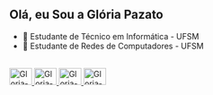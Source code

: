 ## Olá, eu Sou a Glória Pazato

- 🔭 Estudante de Técnico em Informática - UFSM
- 🔭 Estudante de Redes de Computadores  - UFSM

<div> 
  <a href="https://github.com/gloriapazato">
</div>
  
<div style= "display: inline_block"><br>
  <img algin="center" alt="Gloria-C" height ="30" width="40" src="https://cdn.jsdelivr.net/gh/devicons/devicon/icons/c/c-original.svg" />
    <img algin="center" alt="Gloria-Js" height ="30" width="40" src="https://cdn.jsdelivr.net/gh/devicons/devicon/icons/javascript/javascript-original.svg" />
  <img algin="center" alt="Gloria-Ts" height ="30" width="40" src="https://cdn.jsdelivr.net/gh/devicons/devicon/icons/typescript/typescript-original.svg" />
    <img  algin="center" alt="Gloria-Docker" height ="30" width="40" src="https://cdn.jsdelivr.net/gh/devicons/devicon/icons/docker/docker-original.svg" />
</div>
